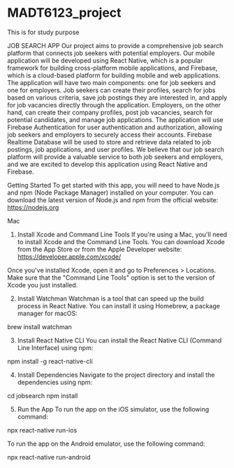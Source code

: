 # MADT6123_project
This is for study purpose

JOB SEARCH APP
    Our project aims to provide a comprehensive job search platform that connects job seekers with potential employers. Our mobile application will be developed using React Native, which is a popular framework for building cross-platform mobile applications, and Firebase, which is a cloud-based platform for building mobile and web applications.
    The application will have two main components: one for job seekers and one for employers. Job seekers can create their profiles, search for jobs based on various criteria, save job postings they are interested in, and apply for job vacancies directly through the application. Employers, on the other hand, can create their company profiles, post job vacancies, search for potential candidates, and manage job applications.
    The application will use Firebase Authentication for user authentication and authorization, allowing job seekers and employers to securely access their accounts. Firebase Realtime Database will be used to store and retrieve data related to job postings, job applications, and user profiles.
    We believe that our job search platform will provide a valuable service to both job seekers and employers, and we are excited to develop this application using React Native and Firebase.

Getting Started
To get started with this app, you will need to have Node.js and npm (Node Package Manager) installed on your computer. You can download the latest version of Node.js and npm from the official website: https://nodejs.org

Mac
1. Install Xcode and Command Line Tools
If you're using a Mac, you'll need to install Xcode and the Command Line Tools. You can download Xcode from the App Store or from the Apple Developer website: https://developer.apple.com/xcode/

Once you've installed Xcode, open it and go to Preferences > Locations. Make sure that the "Command Line Tools" option is set to the version of Xcode you just installed.

2. Install Watchman
Watchman is a tool that can speed up the build process in React Native. You can install it using Homebrew, a package manager for macOS:

brew install watchman

3. Install React Native CLI
You can install the React Native CLI (Command Line Interface) using npm:

npm install -g react-native-cli

4. Install Dependencies
Navigate to the project directory and install the dependencies using npm:

cd jobsearch
npm install

5. Run the App
To run the app on the iOS simulator, use the following command:

npx react-native run-ios

To run the app on the Android emulator, use the following command:

npx react-native run-android

